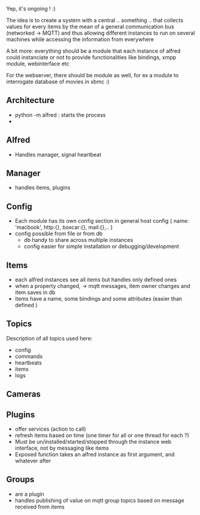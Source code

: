 Yep, it's ongoing ! :)

The idea is to create a system with a central .. something .. that collects values for every items by the mean of a general communication bus (networked -> MQTT) and thus allowing different instances to run on several machines while accessing the information from everywhere

A bit more: everything should be a module that each instance of alfred could instanciate or not to provide functionalities like bindings, xmpp module, webinterface etc

For the webserver, there should be module as well, for ex a module to interrogate database of movies in xbmc :)

## Architecture
- python -m alfred : starts the process
-

## Alfred
- Handles manager, signal heartbeat

## Manager
- handles items, plugins

## Config
- Each module has its own config section in general host config
{
name: 'macbook',
http:{},
boxcar:{},
mail:{},..
}
- config possible from file or from db
    - db handy to share across multiple instances
    - config easier for simple installation or debugging/development


## Items
- each alfred instances see all items but handles only defined ones
- when a property changed, -> mqtt messages, item owner changes and item saves in db
- items have a name, some bindings and some attributes (easier than defined )

## Topics

Description of all topics used here:
- config
- commands
- heartbeats
- items
- logs

## Cameras

## Plugins
- offer services (action to call)
- refresh items based on time (one timer for all or one thread for each ?)
- Must be un/installed/started/stopped through the instance web interface, not by messaging like items
- Exposed function takes an alfred instance as first argument, and whatever after

## Groups
-  are a plugin
- handles publishing of value on mqtt group topics based on message received from items
